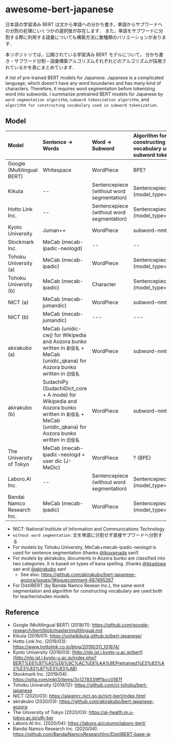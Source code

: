 # awesome-bert-japanese

日本語の学習済み BERT は文から単語への分かち書き，単語からサブワードへの分割の処理にいくつかの選択肢が存在します．
また，単語をサブワードに分割する際に利用する語彙についても構築方法に数種類のバリエーションがあります．

本リポジトリでは，公開されている学習済み BERT モデルについて，
分かち書き・サブワード分割・語彙構築アルゴリズムそれぞれどのアルゴリズムが採用されているかを表にまとめています．

A list of pre-trained BERT models for Japanese.
Japanese is a complicated language; which doesn't have any word boundaries and has many kind of characters.
Therefore, it requires word segmentation before tokenizing word into subwords.
I summarize pretrained BERT models for Japanese by `word segmentation algorithm`, `subword tokenization algorithm`, and `algorithm for constructing vocabulary used in subword tokenization`.


## Model


| Model                      | Sentence -> Words                                                                                                                                    | Word -> Subword                           | Algorithm for constructing vocabulary used in subword tokenization     |
| :------------------------- | :----------------                                                                                                                                    | :---------------------------------------- | :--------------------------------------------------------------------- |
| Google (Multilingual BERT) | Whitespace                                                                                                                                           | WordPiece                                 | BPE?                                                                   |
| Kikuta                     | --                                                                                                                                                   | Sentencepiece (without word segmentation) | Sentencepiece (model_type=unigram)                                     |
| Hotto Link Inc.            | --                                                                                                                                                   | Sentencepiece (without word segmentation) | Sentencepiece (model_type=unigram)                                     |
| Kyoto University           | Juman++                                                                                                                                              | WordPiece                                 | subword-nmt (BPE)                                                      |
| Stockmark Inc.             | MeCab (mecab-ipadic-neologd)                                                                                                                         | --                                        | --                                                                     |
| Tohoku University (a)      | MeCab (mecab-ipadic)                                                                                                                                 | WordPiece                                 | Sentencepiece (model_type=bpe)                                         |
| Tohoku University (b)      | MeCab (mecab-ipadic)                                                                                                                                 | Character                                 | Sentencepiece (model_type=character)                                   |
| NICT (a)                   | MeCab (mecab-jumandic)                                                                                                                               | WordPiece                                 | subword-nmt (BPE)                                                      |
| NICT (b)                   | MeCab (mecab-jumandic)                                                                                                                               | ---                                       | ---                                                                    |
| akirakubo (a)              | MeCab (unidic-cwj) for Wikipedia and Aozora bunko written in `新仮名` + MeCab (unidic_qkana) for Aozora bunko written in `旧仮名`                    | WordPiece                                 | subword-nmt (BPE)                                                      |
| akirakubo (b)              | SudachiPy (SudachiDict_core + A mode) for Wikipedia and Aozora bunko written in `新仮名` + MeCab (unidic_qkana) for Aozora bunko written in `旧仮名` | WordPiece                                 | subword-nmt (BPE)                                                      |
| The University of Tokyo    | MeCab (mecab-ipadic-neologd + user dic (J-MeDic)                                                                                                     | WordPiece                                 | ? (BPE)                                                                |
| Laboro.AI Inc.             | --                                                                                                                                                   | Sentencepiece (without word segmentation) | Sentencepiece (model_type=unigram)                                     |
| Bandai Namco Research Inc. | MeCab (mecab-ipadic)                                                                                                                                 | WordPiece                                 | Sentencepiece (model_type=bpe)                                         |

* NICT: National Institute of Information and Communications Technology
* `without word segmentation`: 文を単語に分割せず直接サブワードへ分割する
* For models by Tohoku University, MeCab+mecab-ipadic-neologd is used for sentence segmentation (thanks [@ikuyamada](https://github.com/ikuyamada) san!)
* For models by akirakubo, documents in Aozora bunko are classified into two categories. It is based on types of kana spelling. (thanks [@kkadowa](https://github.com/kkadowa) san and [@akirakubo](https://github.com/akirakubo) san!
  * See also: https://github.com/akirakubo/bert-japanese-aozora/issues/1#issuecomment-667495267
* For DistilBERT (by Bandai Namco Resean Inc.), the same word segmentation and algorithm for constructing vocabulary are used both for teacher/studen models.


## Reference

- Google (Multilingual BERT) (2018/11): https://github.com/google-research/bert/blob/master/multilingual.md
- Kikuta (2019/01): https://yoheikikuta.github.io/bert-japanese/
- Hotto Link Inc. (2019/03): https://www.hottolink.co.jp/blog/20190311_101674/
- Kyoto University (2019/03): [http://nlp.ist.i.kyoto-u.ac.jp/bert](http://nlp.ist.i.kyoto-u.ac.jp/index.php?BERT%E6%97%A5%E6%9C%AC%E8%AA%9EPretrained%E3%83%A2%E3%83%87%E3%83%AB)
- Stockmark Inc. (2019/04): https://qiita.com/mkt3/items/3c1278339ff1bcc0187f
- Tohoku University (2019/12): https://github.com/cl-tohoku/bert-japanese
- NICT (2020/03): https://alaginrc.nict.go.jp/nict-bert/index.html
- akirakubo (2020/03): https://github.com/akirakubo/bert-japanese-aozora
- The University of Tokyo (2020/03): https://ai-health.m.u-tokyo.ac.jp/uth-ber
- Laboro.AI Inc. (2020/04): https://laboro.ai/column/laboro-bert/
- Bandai Namco Research Inc. (2020/04): https://github.com/BandaiNamcoResearchInc/DistilBERT-base-jp
